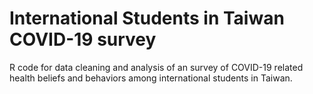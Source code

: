 # International Students in Taiwan COVID-19 survey
R code for data cleaning and analysis of an survey of COVID-19 related health beliefs and behaviors among international students in Taiwan. 

<img scr="https://github.com/Russell-Shean/int_students_covid_survey/raw/main/figures/responseplot1.png" />
